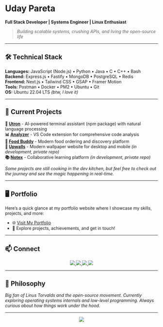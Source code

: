 # Uday Pareta  
**Full Stack Developer | Systems Engineer | Linux Enthusiast**

> *Building scalable systems, crushing APIs, and living the open-source life*

---

## 🛠️ **Technical Stack**

**Languages:** JavaScript (Node.js) • Python • Java • C • C++ • Bash  
**Backend:** Express.js • Fastify • MongoDB • PostgreSQL • Redis  
**Frontend:** Next.js • Tailwind CSS • GSAP • Framer Motion  
**Tools:** Postman • Docker • PM2 • Ubuntu • Git  
**OS:** Ubuntu 22.04 LTS *(btw, I love it)*

---

## 🚀 **Current Projects**

**🧠 [Utron](https://www.npmjs.com/package/utron)** - AI-powered terminal assistant (npm package) with natural language processing  
**📊 [Analyzer](https://marketplace.visualstudio.com/items?itemName=UdayPareta.analyzer)** - VS Code extension for comprehensive code analysis  
**🍕 [Food Buddy](https://food-buddy-three.vercel.app)** - Modern food ordering and discovery platform  
**🏢 [Upwalls](https://upwall-fullstack.vercel.app/)** - Modern wallpaper website for desktop and mobile *(in development, private repo)*  
**📚 [Notex](https://notex-coral.vercel.app/)** - Collaborative learning platform *(in development, private repo)*

*Some projects are still cooking in the dev kitchen, but feel free to check out the journey and see the magic happening in real-time.*

---

## 🖥️ **Portfolio**

Here’s a quick glance at my portfolio website where I showcase my skills, projects, and more:

- 🌐 [Visit My Portfolio](https://udaysite.vercel.app/)  
- 📂 Explore projects, achievements, and get in touch!

---



## 📫 **Connect**

<p align="center">
  <a href="mailto:udaypareta645@gmail.com">
    <img src="https://img.shields.io/badge/Gmail-D14836?style=for-the-badge&logo=gmail&logoColor=white" />
  </a>
  <a href="https://www.linkedin.com/in/uday-pareta-b114aa284">
    <img src="https://img.shields.io/badge/LinkedIn-0077B5?style=for-the-badge&logo=linkedin&logoColor=white" />
  </a>
  <a href="https://github.com/udayapex1">
    <img src="https://img.shields.io/badge/GitHub-100000?style=for-the-badge&logo=github&logoColor=white" />
  </a>
  <a href="https://www.instagram.com/you_dazzz?igsh=bWk4czFndDF4bDJr">
    <img src="https://img.shields.io/badge/Instagram-E4405F?style=for-the-badge&logo=instagram&logoColor=white" />
  </a>
</p>

---

## 💭 **Philosophy**

*Big fan of Linus Torvalds and the open-source movement. Currently exploring operating systems internals and low-level programming. Always curious about how things work under the hood.*
  
---

<p align="center">
  <img src="https://komarev.com/ghpvc/?username=udayapex1&color=blue&style=flat-square" />
</p>
